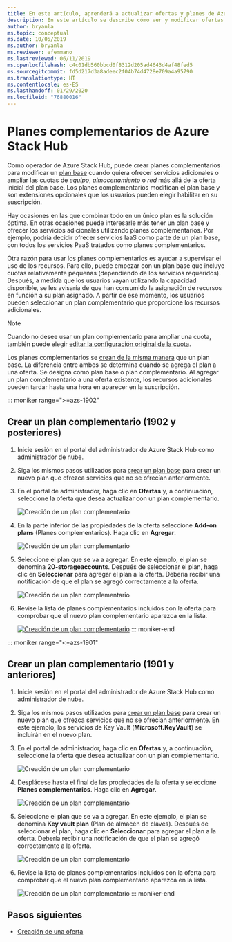 ```yaml
---
title: En este artículo, aprenderá a actualizar ofertas y planes de Azure Stack Hub
description: En este artículo se describe cómo ver y modificar ofertas y planes de Azure Stack Hub.
author: bryanla
ms.topic: conceptual
ms.date: 10/05/2019
ms.author: bryanla
ms.reviewer: efemmano
ms.lastreviewed: 06/11/2019
ms.openlocfilehash: c4c01db560bbcd0f8312d205ad4643d4af48fed5
ms.sourcegitcommit: fd5d217d3a8adeec2f04b74d4728e709a4a95790
ms.translationtype: HT
ms.contentlocale: es-ES
ms.lasthandoff: 01/29/2020
ms.locfileid: "76880016"
---
```

# <a name="azure-stack-hub-add-on-plans"></a>Planes complementarios de Azure Stack Hub

Como operador de Azure Stack Hub, puede crear planes complementarios para modificar un [plan base](azure-stack-create-plan.md) cuando quiera ofrecer servicios adicionales o ampliar las cuotas de *equipo*, *almacenamiento* o *red* más allá de la oferta inicial del plan base. Los planes complementarios modifican el plan base y son extensiones opcionales que los usuarios pueden elegir habilitar en su suscripción.

Hay ocasiones en las que combinar todo en un único plan es la solución óptima. En otras ocasiones puede interesarle más tener un plan base y ofrecer los servicios adicionales utilizando planes complementarios. Por ejemplo, podría decidir ofrecer servicios IaaS como parte de un plan base, con todos los servicios PaaS tratados como planes complementarios.

Otra razón para usar los planes complementarios es ayudar a supervisar el uso de los recursos. Para ello, puede empezar con un plan base que incluye cuotas relativamente pequeñas (dependiendo de los servicios requeridos). Después, a medida que los usuarios vayan utilizando la capacidad disponible, se les avisaría de que han consumido la asignación de recursos en función a su plan asignado. A partir de ese momento, los usuarios pueden seleccionar un plan complementario que proporcione los recursos adicionales.

> [!NOTE]
> Cuando no desee usar un plan complementario para ampliar una cuota, también puede elegir [editar la configuración original de la cuota](azure-stack-quota-types.md#edit-a-quota).

Los planes complementarios se [crean de la misma manera](azure-stack-create-plan.md) que un plan base. La diferencia entre ambos se determina cuando se agrega el plan a una oferta. Se designa como plan base o plan complementario. Al agregar un plan complementario a una oferta existente, los recursos adicionales pueden tardar hasta una hora en aparecer en la suscripción.

::: moniker range=">=azs-1902"
## <a name="create-an-add-on-plan-1902-and-later"></a>Crear un plan complementario (1902 y posteriores)

1. Inicie sesión en el portal del administrador de Azure Stack Hub como administrador de nube.
2. Siga los mismos pasos utilizados para [crear un plan base](azure-stack-create-plan.md) para crear un nuevo plan que ofrezca servicios que no se ofrecían anteriormente.
3. En el portal de administrador, haga clic en **Ofertas** y, a continuación, seleccione la oferta que desea actualizar con un plan complementario.

   ![Creación de un plan complementario](media/create-add-on-plan/add-on1.png)

4. En la parte inferior de las propiedades de la oferta seleccione **Add-on plans** (Planes complementarios). Haga clic en **Agregar**.

    ![Creación de un plan complementario](media/create-add-on-plan/add-on2.png)

5. Seleccione el plan que se va a agregar. En este ejemplo, el plan se denomina **20-storageaccounts**. Después de seleccionar el plan, haga clic en **Seleccionar** para agregar el plan a la oferta. Debería recibir una notificación de que el plan se agregó correctamente a la oferta.

    ![Creación de un plan complementario](media/create-add-on-plan/add-on3.png)

6. Revise la lista de planes complementarios incluidos con la oferta para comprobar que el nuevo plan complementario aparezca en la lista.

    [![Creación de un plan complementario](media/create-add-on-plan/add-on4.png "Creación de un plan complementario")](media/create-add-on-plan/add-on4lg.png#lightbox)
::: moniker-end

::: moniker range="<=azs-1901"
## <a name="create-an-add-on-plan-1901-and-earlier"></a>Crear un plan complementario (1901 y anteriores)

1. Inicie sesión en el portal del administrador de Azure Stack Hub como administrador de nube.
2. Siga los mismos pasos utilizados para [crear un plan base](azure-stack-create-plan.md) para crear un nuevo plan que ofrezca servicios que no se ofrecían anteriormente. En este ejemplo, los servicios de Key Vault (**Microsoft.KeyVault**) se incluirán en el nuevo plan.
3. En el portal de administrador, haga clic en **Ofertas** y, a continuación, seleccione la oferta que desea actualizar con un plan complementario.

   ![Creación de un plan complementario](media/create-add-on-plan/1.PNG)

4. Desplácese hasta el final de las propiedades de la oferta y seleccione **Planes complementarios**. Haga clic en **Agregar**.

    ![Creación de un plan complementario](media/create-add-on-plan/2.PNG)

5. Seleccione el plan que se va a agregar. En este ejemplo, el plan se denomina **Key vault plan** (Plan de almacén de claves). Después de seleccionar el plan, haga clic en **Seleccionar** para agregar el plan a la oferta. Debería recibir una notificación de que el plan se agregó correctamente a la oferta.

    ![Creación de un plan complementario](media/create-add-on-plan/3.PNG)

6. Revise la lista de planes complementarios incluidos con la oferta para comprobar que el nuevo plan complementario aparezca en la lista.

    ![Creación de un plan complementario](media/create-add-on-plan/4.PNG)
::: moniker-end

## <a name="next-steps"></a>Pasos siguientes

* [Creación de una oferta](azure-stack-create-offer.md)
